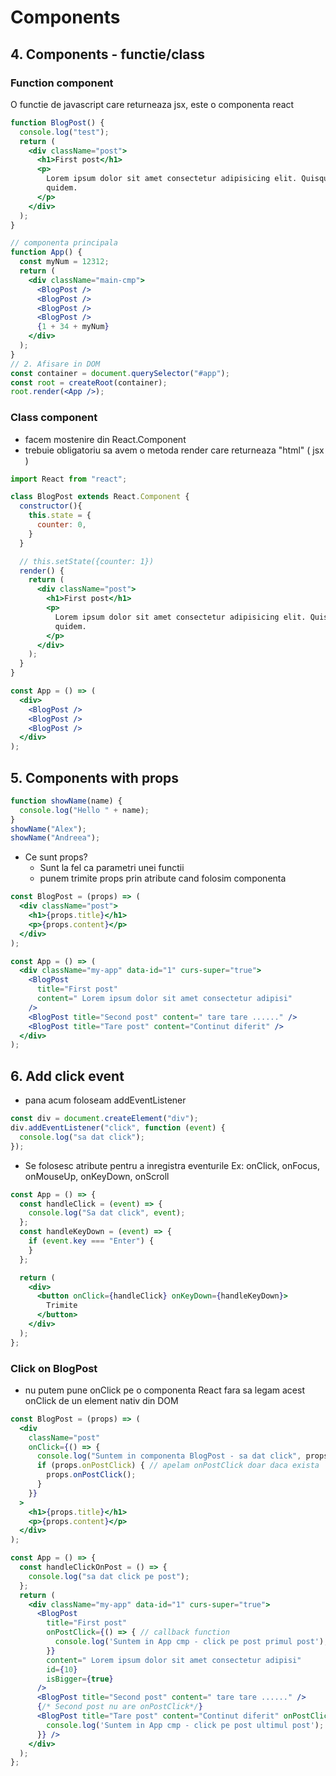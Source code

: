 # Components

## 4. Components - functie/class

### Function component

O functie de javascript care returneaza jsx, este o componenta react

```jsx
function BlogPost() {
  console.log("test");
  return (
    <div className="post">
      <h1>First post</h1>
      <p>
        Lorem ipsum dolor sit amet consectetur adipisicing elit. Quisquam,
        quidem.
      </p>
    </div>
  );
}

// componenta principala
function App() {
  const myNum = 12312;
  return (
    <div className="main-cmp">
      <BlogPost />
      <BlogPost />
      <BlogPost />
      <BlogPost />
      {1 + 34 + myNum}
    </div>
  );
}
// 2. Afisare in DOM
const container = document.querySelector("#app");
const root = createRoot(container);
root.render(<App />);
```

### Class component

- facem mostenire din React.Component
- trebuie obligatoriu sa avem o metoda render care returneaza "html" ( jsx )

```jsx
import React from "react";

class BlogPost extends React.Component {
  constructor(){
    this.state = {
      counter: 0,
    }
  }

  // this.setState({counter: 1})
  render() {
    return (
      <div className="post">
        <h1>First post</h1>
        <p>
          Lorem ipsum dolor sit amet consectetur adipisicing elit. Quisquam,
          quidem.
        </p>
      </div>
    );
  }
}

const App = () => (
  <div>
    <BlogPost />
    <BlogPost />
    <BlogPost />
  </div>
);
```

## 5. Components with props

```js
function showName(name) {
  console.log("Hello " + name);
}
showName("Alex");
showName("Andreea");
```

- Ce sunt props?
  - Sunt la fel ca parametri unei functii
  - punem trimite props prin atribute cand folosim componenta

```jsx
const BlogPost = (props) => (
  <div className="post">
    <h1>{props.title}</h1>
    <p>{props.content}</p>
  </div>
);

const App = () => (
  <div className="my-app" data-id="1" curs-super="true">
    <BlogPost
      title="First post"
      content=" Lorem ipsum dolor sit amet consectetur adipisi"
    />
    <BlogPost title="Second post" content=" tare tare ......" />
    <BlogPost title="Tare post" content="Continut diferit" />
  </div>
);
```

## 6. Add click event

- pana acum foloseam addEventListener

```js
const div = document.createElement("div");
div.addEventListener("click", function (event) {
  console.log("sa dat click");
});
```

- Se folosesc atribute pentru a inregistra eventurile
  Ex: onClick, onFocus, onMouseUp, onKeyDown, onScroll

```jsx
const App = () => {
  const handleClick = (event) => {
    console.log("Sa dat click", event);
  };
  const handleKeyDown = (event) => {
    if (event.key === "Enter") {
    }
  };

  return (
    <div>
      <button onClick={handleClick} onKeyDown={handleKeyDown}>
        Trimite
      </button>
    </div>
  );
};
```

### Click on BlogPost
 - nu putem pune onClick pe o componenta React fara sa legam acest onClick de un element nativ din DOM
```jsx
const BlogPost = (props) => (
  <div
    className="post"
    onClick={() => {
      console.log("Suntem in componenta BlogPost - sa dat click", props);
      if (props.onPostClick) { // apelam onPostClick doar daca exista
        props.onPostClick();
      }
    }}
  >
    <h1>{props.title}</h1>
    <p>{props.content}</p>
  </div>
);

const App = () => {
  const handleClickOnPost = () => {
    console.log("sa dat click pe post");
  };
  return (
    <div className="my-app" data-id="1" curs-super="true">
      <BlogPost
        title="First post"
        onPostClick={() => { // callback function
          console.log('Suntem in App cmp - click pe post primul post');
        }}
        content=" Lorem ipsum dolor sit amet consectetur adipisi"
        id={10}
        isBigger={true}
      />
      <BlogPost title="Second post" content=" tare tare ......" />
      {/* Second post nu are onPostClick*/}
      <BlogPost title="Tare post" content="Continut diferit" onPostClick={() => {
        console.log('Suntem in App cmp - click pe post ultimul post');
      }} />
    </div>
  );
};
```
